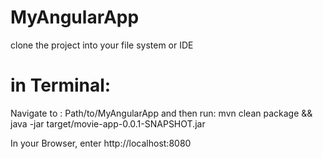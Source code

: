 # MyAngularApp

clone the project into your file system or IDE

# in Terminal:
Navigate to : Path/to/MyAngularApp
and then run:
mvn clean package && java -jar target/movie-app-0.0.1-SNAPSHOT.jar

In your Browser, enter http://localhost:8080
